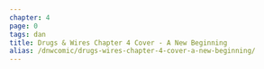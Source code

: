 ```yaml
---
chapter: 4
page: 0
tags: dan
title: Drugs & Wires Chapter 4 Cover - A New Beginning
alias: /dnwcomic/drugs-wires-chapter-4-cover-a-new-beginning/
---
```

